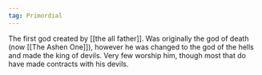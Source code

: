 ```yaml
---
tag: Primordial
---
```

The first god created by [[the all father]]. Was originally the god of death (now [[The Ashen One]]), however he was changed to the god of the hells and made the king of devils. Very few worship him, though most that do have made contracts with his devils.